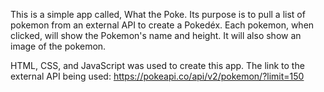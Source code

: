 This is a simple app called, What the Poke. Its purpose is to pull a list of pokemon from an external API to create a Pokedéx. Each pokemon, when clicked, will show the Pokemon's name and height. It will also show an image of the pokemon. 

HTML, CSS, and JavaScript was used to create this app. The link to the external API being used: https://pokeapi.co/api/v2/pokemon/?limit=150

